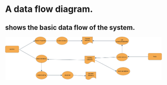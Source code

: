 # A data flow diagram.
##  shows the basic data flow of the system.

![data-flow-diagram](data-flow.png)